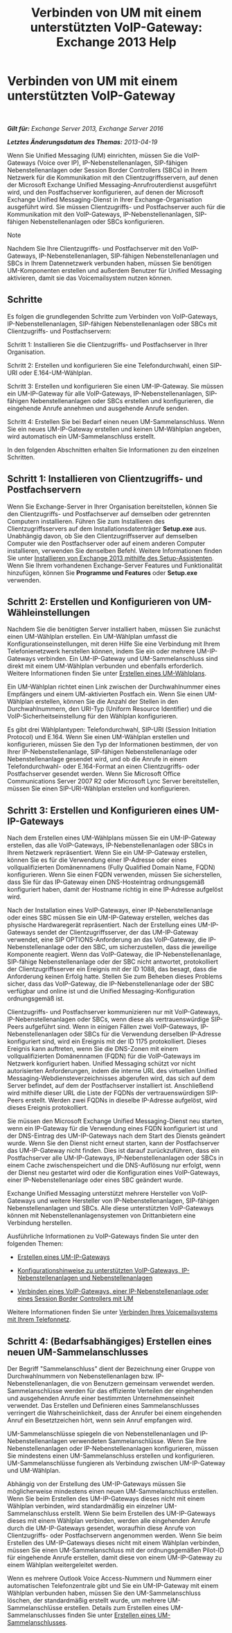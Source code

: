 ﻿---
title: 'Verbinden von UM mit einem unterstützten VoIP-Gateway: Exchange 2013 Help'
TOCTitle: Verbinden von UM mit einem unterstützten VoIP-Gateway
ms:assetid: b8dfc8bd-2ee5-418d-b0a4-4fa2ec7e2a2e
ms:mtpsurl: https://technet.microsoft.com/de-de/library/Bb124360(v=EXCHG.150)
ms:contentKeyID: 50554898
ms.date: 04/24/2018
mtps_version: v=EXCHG.150
ms.translationtype: HT
---

# Verbinden von UM mit einem unterstützten VoIP-Gateway

 

_**Gilt für:** Exchange Server 2013, Exchange Server 2016_

_**Letztes Änderungsdatum des Themas:** 2013-04-19_

Wenn Sie Unified Messaging (UM) einrichten, müssen Sie die VoIP-Gateways (Voice over IP), IP-Nebenstellenanlagen, SIP-fähigen Nebenstellenanlagen oder Session Border Controllers (SBCs) in Ihrem Netzwerk für die Kommunikation mit den Clientzugriffsservern, auf denen der Microsoft Exchange Unified Messaging-Anrufrouterdienst ausgeführt wird, und den Postfachserver konfigurieren, auf denen der Microsoft Exchange Unified Messaging-Dienst in Ihrer Exchange-Organisation ausgeführt wird. Sie müssen Clientzugriffs- und Postfachserver auch für die Kommunikation mit den VoIP-Gateways, IP-Nebenstellenanlagen, SIP-fähigen Nebenstellenanlagen oder SBCs konfigurieren.


> [!NOTE]
> Nachdem Sie Ihre Clientzugriffs- und Postfachserver mit den VoIP-Gateways, IP-Nebenstellenanlagen, SIP-fähigen Nebenstellenanlagen und SBCs in Ihrem Datennetzwerk verbunden haben, müssen Sie benötigen UM-Komponenten erstellen und außerdem Benutzer für Unified Messaging aktivieren, damit sie das Voicemailsystem nutzen können.



## Schritte

Es folgen die grundlegenden Schritte zum Verbinden von VoIP-Gateways, IP-Nebenstellenanlagen, SIP-fähigen Nebenstellenanlagen oder SBCs mit Clientzugriffs- und Postfachservern:

Schritt 1: Installieren Sie die Clientzugriffs- und Postfachserver in Ihrer Organisation.

Schritt 2: Erstellen und konfigurieren Sie eine Telefondurchwahl, einen SIP-URI oder E.164-UM-Wählplan.

Schritt 3: Erstellen und konfigurieren Sie einen UM-IP-Gateway. Sie müssen ein UM-IP-Gateway für alle VoIP-Gateways, IP-Nebenstellenanlagen, SIP-fähigen Nebenstellenanlagen oder SBCs erstellen und konfigurieren, die eingehende Anrufe annehmen und ausgehende Anrufe senden.

Schritt 4: Erstellen Sie bei Bedarf einen neuen UM-Sammelanschluss. Wenn Sie ein neues UM-IP-Gateway erstellen und keinen UM-Wählplan angeben, wird automatisch ein UM-Sammelanschluss erstellt.

In den folgenden Abschnitten erhalten Sie Informationen zu den einzelnen Schritten.

## Schritt 1: Installieren von Clientzugriffs- und Postfachservern

Wenn Sie Exchange-Server in Ihrer Organisation bereitstellen, können Sie den Clientzugriffs- und Postfachserver auf demselben oder getrennten Computern installieren. Führen Sie zum Installieren des Clientzugriffsservers auf dem Installationsdatenträger **Setup.exe** aus. Unabhängig davon, ob Sie den Clientzugriffsserver auf demselben Computer wie den Postfachserver oder auf einem anderen Computer installieren, verwenden Sie denselben Befehl. Weitere Informationen finden Sie unter [Installieren von Exchange 2013 mithilfe des Setup-Assistenten](install-exchange-2013-using-the-setup-wizard-exchange-2013-help.md). Wenn Sie Ihrem vorhandenen Exchange-Server Features und Funktionalität hinzufügen, können Sie **Programme und Features** oder **Setup.exe** verwenden.

## Schritt 2: Erstellen und Konfigurieren von UM-Wähleinstellungen

Nachdem Sie die benötigten Server installiert haben, müssen Sie zunächst einen UM-Wählplan erstellen. Ein UM-Wählplan umfasst die Konfigurationseinstellungen, mit deren Hilfe Sie eine Verbindung mit Ihrem Telefonienetzwerk herstellen können, indem Sie ein oder mehrere UM-IP-Gateways verbinden. Ein UM-IP-Gateway und UM-Sammelanschluss sind direkt mit einem UM-Wählplan verbunden und ebenfalls erforderlich. Weitere Informationen finden Sie unter [Erstellen eines UM-Wählplans](https://technet.microsoft.com/de-de/library/Bb123819(v=EXCHG.150)).

Ein UM-Wählplan richtet einen Link zwischen der Durchwahlnummer eines Empfängers und einem UM-aktivierten Postfach ein. Wenn Sie einen UM-Wählplan erstellen, können Sie die Anzahl der Stellen in den Durchwahlnummern, den URI-Typ (Uniform Resource Identifier) und die VoIP-Sicherheitseinstellung für den Wählplan konfigurieren.

Es gibt drei Wählplantypen: Telefondurchwahl, SIP-URI (Session Initiation Protocol) und E.164. Wenn Sie einen UM-Wählplan erstellen und konfigurieren, müssen Sie den Typ der Informationen bestimmen, der von Ihrer IP-Nebenstellenanlage, SIP-fähigen Nebenstellenanlage oder Nebenstellenanlage gesendet wird, und ob die Anrufe in einem Telefondurchwahl- oder E.164-Format an einen Clientzugriffs- oder Postfachserver gesendet werden. Wenn Sie Microsoft Office Communications Server 2007 R2 oder Microsoft Lync Server bereitstellen, müssen Sie einen SIP-URI-Wählplan erstellen und konfigurieren.

## Schritt 3: Erstellen und Konfigurieren eines UM-IP-Gateways

Nach dem Erstellen eines UM-Wählplans müssen Sie ein UM-IP-Gateway erstellen, das alle VoIP-Gateways, IP-Nebenstellenanlagen oder SBCs in Ihrem Netzwerk repräsentiert. Wenn Sie ein UM-IP-Gateway erstellen, können Sie es für die Verwendung einer IP-Adresse oder eines vollqualifizierten Domänennamens (Fully Qualified Domain Name, FQDN) konfigurieren. Wenn Sie einen FQDN verwenden, müssen Sie sicherstellen, dass Sie für das IP-Gateway einen DNS-Hosteintrag ordnungsgemäß konfiguriert haben, damit der Hostname richtig in eine IP-Adresse aufgelöst wird.

Nach der Installation eines VoIP-Gateways, einer IP-Nebenstellenanlage oder eines SBC müssen Sie ein UM-IP-Gateway erstellen, welches das physische Hardwaregerät repräsentiert. Nach der Erstellung eines UM-IP-Gateways sendet der Clientzugriffsserver, der das UM-IP-Gateway verwendet, eine SIP OPTIONS-Anforderung an das VoIP-Gateway, die IP-Nebenstellenanlage oder den SBC, um sicherzustellen, dass die jeweilige Komponente reagiert. Wenn das VoIP-Gateway, die IP-Nebenstellenanlage, SIP-fähige Nebenstellenanlage oder der SBC nicht antwortet, protokolliert der Clientzugriffsserver ein Ereignis mit der ID 1088, das besagt, dass die Anforderung keinen Erfolg hatte. Stellen Sie zum Beheben dieses Problems sicher, dass das VoIP-Gateway, die IP-Nebenstellenanlage oder der SBC verfügbar und online ist und die Unified Messaging-Konfiguration ordnungsgemäß ist.

Clientzugriffs- und Postfachserver kommunizieren nur mit VoIP-Gateways, IP-Nebenstellenanlagen oder SBCs, wenn diese als vertrauenswürdige SIP-Peers aufgeführt sind. Wenn in einigen Fällen zwei VoIP-Gateways, IP-Nebenstellenanlagen oder SBCs für die Verwendung derselben IP-Adresse konfiguriert sind, wird ein Ereignis mit der ID 1175 protokolliert. Dieses Ereignis kann auftreten, wenn Sie die DNS-Zonen mit einem vollqualifizierten Domänennamen (FQDN) für die VoIP-Gateways im Netzwerk konfiguriert haben. Unified Messaging schützt vor nicht autorisierten Anforderungen, indem die interne URL des virtuellen Unified Messaging-Webdiensteverzeichnisses abgerufen wird, das sich auf dem Server befindet, auf dem der Postfachserver installiert ist. Anschließend wird mithilfe dieser URL die Liste der FQDNs der vertrauenswürdigen SIP-Peers erstellt. Werden zwei FQDNs in dieselbe IP-Adresse aufgelöst, wird dieses Ereignis protokolliert.

Sie müssen den Microsoft Exchange Unified Messaging-Dienst neu starten, wenn ein IP-Gateway für die Verwendung eines FQDN konfiguriert ist und der DNS-Eintrag des UM-IP-Gateways nach dem Start des Diensts geändert wurde. Wenn Sie den Dienst nicht erneut starten, kann der Postfachserver das UM-IP-Gateway nicht finden. Dies ist darauf zurückzuführen, dass ein Postfachserver alle UM-IP-Gateways, IP-Nebenstellenanlagen oder SBCs in einem Cache zwischenspeichert und die DNS-Auflösung nur erfolgt, wenn der Dienst neu gestartet wird oder die Konfiguration eines VoIP-Gateways, einer IP-Nebenstellenanlage oder eines SBC geändert wurde.

Exchange Unified Messaging unterstützt mehrere Hersteller von VoIP-Gateways und weitere Hersteller von IP-Nebenstellenanlagen, SIP-fähigen Nebenstellenanlagen und SBCs. Alle diese unterstützten VoIP-Gateways können mit Nebenstellenanlagensystemen von Drittanbietern eine Verbindung herstellen.

Ausführliche Informationen zu VoIP-Gateways finden Sie unter den folgenden Themen:

  - [Erstellen eines UM-IP-Gateways](https://technet.microsoft.com/de-de/library/Aa998045(v=EXCHG.150))

  - [Konfigurationshinweise zu unterstützten VoIP-Gateways, IP-Nebenstellenanlagen und Nebenstellenanlagen](https://technet.microsoft.com/de-de/library/JJ938013(v=EXCHG.150))

  - [Verbinden eines VoIP-Gateways, einer IP-Nebenstellenanlage oder eines Session Border Controllers mit UM](connect-a-voip-gateway-ip-pbx-or-session-border-controller-to-um-exchange-2013-help.md)

Weitere Informationen finden Sie unter [Verbinden Ihres Voicemailsystems mit Ihrem Telefonnetz](https://technet.microsoft.com/de-de/library/JJ673554(v=EXCHG.150)).

## Schritt 4: (Bedarfsabhängiges) Erstellen eines neuen UM-Sammelanschlusses

Der Begriff "Sammelanschluss" dient der Bezeichnung einer Gruppe von Durchwahlnummern von Nebenstellenanlagen bzw. IP-Nebenstellenanlagen, die von Benutzern gemeinsam verwendet werden. Sammelanschlüsse werden für das effiziente Verteilen der eingehenden und ausgehenden Anrufe einer bestimmten Unternehmenseinheit verwendet. Das Erstellen und Definieren eines Sammelanschlusses verringert die Wahrscheinlichkeit, dass der Anrufer bei einem eingehenden Anruf ein Besetztzeichen hört, wenn sein Anruf empfangen wird.

UM-Sammelanschlüsse spiegeln die von Nebenstellenanlagen und IP-Nebenstellenanlagen verwendeten Sammelanschlüsse. Wenn Sie Ihre Nebenstellenanlagen oder IP-Nebenstellenanlagen konfigurieren, müssen Sie mindestens einen UM-Sammelanschluss erstellen und konfigurieren. UM-Sammelanschlüsse fungieren als Verbindung zwischen UM-IP-Gateway und UM-Wählplan.

Abhängig von der Erstellung des UM-IP-Gateways müssen Sie möglicherweise mindestens einen neuen UM-Sammelanschluss erstellen. Wenn Sie beim Erstellen des UM-IP-Gateways dieses nicht mit einem Wählplan verbinden, wird standardmäßig ein einzelner UM-Sammelanschluss erstellt. Wenn Sie beim Erstellen des UM-IP-Gateways dieses mit einem Wählplan verbinden, werden alle eingehenden Anrufe durch die UM-IP-Gateways gesendet, woraufhin diese Anrufe von Clientzugriffs- oder Postfachservern angenommen werden. Wenn Sie beim Erstellen des UM-IP-Gateways dieses nicht mit einem Wählplan verbinden, müssen Sie einen UM-Sammelanschluss mit der ordnungsgemäßen Pilot-ID für eingehende Anrufe erstellen, damit diese von einem UM-IP-Gateway zu einem Wählplan weitergeleitet werden.

Wenn es mehrere Outlook Voice Access-Nummern und Nummern einer automatischen Telefonzentrale gibt und Sie ein UM-IP-Gateway mit einem Wählplan verbunden haben, müssen Sie den UM-Sammelanschluss löschen, der standardmäßig erstellt wurde, um mehrere UM-Sammelanschlüsse erstellen. Details zum Erstellen eines UM-Sammelanschlusses finden Sie unter [Erstellen eines UM-Sammelanschlusses](https://technet.microsoft.com/de-de/library/Aa997679(v=EXCHG.150)).

